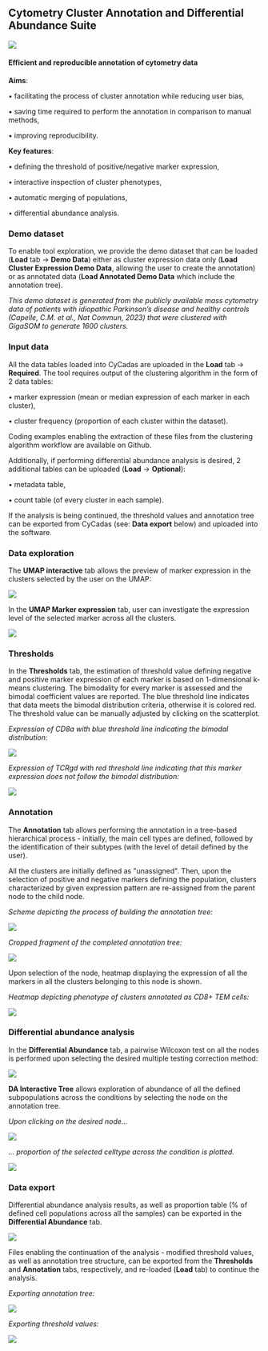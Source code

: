 
## **Cy**tometry **C**luster **A**nnotation and **D**ifferential **A**bundance **S**uite

![](./www/logo4_small2.png)

#### Efficient and reproducible annotation of cytometry data

**Aims**:

• facilitating the process of cluster annotation while reducing user bias,

• saving time required to perform the annotation in comparison to manual methods,

• improving reproducibility.

**Key features**:

• defining the threshold of positive/negative marker expression,

• interactive inspection of cluster phenotypes,

• automatic merging of populations,

• differential abundance analysis.

### Demo dataset

To enable tool exploration, we provide the demo dataset that can be loaded (**Load** tab → **Demo Data**) either as  cluster expression data only (**Load Cluster Expression Demo Data**, allowing the user to create the annotation) or as annotated data (**Load Annotated Demo Data** which include the annotation tree).

*This demo dataset is generated from the publicly available mass cytometry data of patients with idiopathic Parkinson’s disease and healthy controls (Capelle, C.M. et al., Nat Commun, 2023) that were clustered with GigaSOM to generate 1600 clusters.*

### Input data

All the data tables loaded into CyCadas are uploaded in the **Load** tab → **Required**. The tool requires output of the clustering algorithm in the form of 2 data tables:

• marker expression (mean or median expression of each marker in each cluster),

• cluster frequency (proportion of each cluster within the dataset).

Coding examples enabling the extraction of these files from the clustering algorithm workflow are available on Github.

Additionally, if performing differential abundance analysis is desired, 2 additional tables can be uploaded (**Load** → **Optional**):

• metadata table,

• count table (of every cluster in each sample).

If the analysis is being continued, the threshold values and annotation tree can be exported from CyCadas (see: **Data export** below) and uploaded into the software.

### Data exploration

The **UMAP interactive** tab allows the preview of marker expression in the clusters selected by the user on the UMAP:

![](./www/umap_interactive.png)

In the **UMAP Marker expression** tab, user can investigate the expression level of the selected marker across all the clusters.

![](./www/umap_marker_expression.png)

### Thresholds

In the **Thresholds** tab, the estimation of threshold value defining negative and positive marker expression of each marker is based on 1-dimensional k-means clustering. The bimodality for every marker is assessed and the bimodal coefficient values are reported. The blue threshold line indicates that data meets the bimodal distribution criteria, otherwise it is colored red. The threshold value can be manually adjusted by clicking on the scatterplot.

*Expression of CD8a with blue threshold line indicating the bimodal distribution:*

![](./www/thresholds_bimodal_cd8.png)

*Expression of TCRgd with red threshold line indicating that this marker expression does not follow the bimodal distribution:*

![](./www/thresholds_notbimodal_tcrgd.png)

### Annotation

The **Annotation** tab allows performing the annotation in a tree-based hierarchical process - initially, the main cell types are defined, followed by the identification of their subtypes (with the level of detail defined by the user).

All the clusters are initially defined as "unassigned". Then, upon the selection of positive and negative markers defining the population, clusters characterized by given expression pattern are re-assigned from the parent node to the child node.

*Scheme depicting the process of building the annotation tree:*

![](./www/annotation_building_tree.png)

*Cropped fragment of the completed annotation tree:*

![](./www/annotation_tree.png)

Upon selection of the node, heatmap displaying the expression of all the markers in all the clusters belonging to this node is shown.

*Heatmap depicting phenotype of clusters annotated as CD8+ TEM cells:*

![](./www/annotation_heatmap.png)

### Differential abundance analysis

In the **Differential Abundance** tab, a pairwise Wilcoxon test on all the nodes is performed upon selecting the desired multiple testing correction method:

![](./www/differential_abundance.png)

**DA Interactive Tree** allows exploration of abundance of all the defined subpopulations across the conditions by selecting the node on the annotation tree.

*Upon clicking on the desired node...*

![](./www/DA_interactive_tree_tree.png)

*... proportion of the selected celltype across the condition is plotted.*

![](./www/DA_interactive_tree_plot.png)

### Data export

Differential abundance analysis results, as well as proportion table (% of defined cell populations across all the samples) can be exported in the **Differential Abundance** tab.

![](./www/differential_abundance_export.png)

Files enabling the continuation of the analysis - modified threshold values, as well as annotation tree structure, can be exported from the **Thresholds** and **Annotation** tabs, respectively, and re-loaded (**Load** tab) to continue the analysis.

*Exporting annotation tree:*

![](./www/annotation_export.png)

*Exporting threshold values:*

![](./www/thresholds_export.png)
